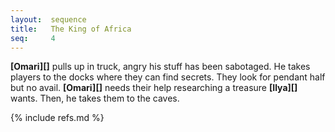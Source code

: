 ```yaml
---
layout:  sequence
title:   The King of Africa
seq:     4
---
```



**[Omari][]** pulls up in truck, angry his stuff has been sabotaged.
He takes players to the docks where they can find secrets.
They look for pendant half but no avail.
**[Omari][]** needs their help researching a treasure **[Ilya][]** wants.
Then, he takes them to the caves.


{% include refs.md %}


